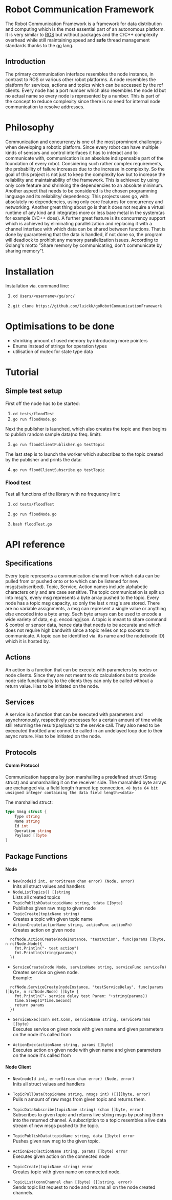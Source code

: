 # Robot Communication Framework

The Robot Communication Framework is a framework for data distribution and computing which is the most essential part of an autonomous platform. It is very similar to [ROS](https://www.ros.org/) but without packages and the C/C++ complexity overhead while still maintaining speed and **safe** thread management standards thanks to the [go](https://golang.org/) lang.

## Introduction

The primary communication interface resembles the node instance, in contrast to ROS or various other robot platforms. A node resembles the platform for services, actions and topics which can be accessed by the rcf clients.
Every node has a port number which also resembles the node Id but no actual name so every node is represented by a number. This is part of the concept to reduce complexity since there is no need for internal node communication to resolve addresses.

# Philosophy

Communication and concurrency is one of the most prominent challenges when developing a robotic platform. Since every robot can have multiple kinds of sensors and control interfaces it has to interact and to communicate with, communication is an absolute indispensable part of the foundation of every robot.
Considering such rather complex requirements, the probability of failure increases due to the increase in complexity. So the goal of this project is not just to keep the complexity low but to increase the reliability and maintainability of the framework. This is achieved by using only core feature and shrinking the dependencies to an absolute minimum. Another aspect that needs to be considered is the chosen programming language and its reliability/ dependency. This projects uses go, with absolutely no dependencies, using only core features for concurrency and networking. Another great thing about go is that it does not require a virtual runtime of any kind and integrates more or less bare metal in the system(as for example C/C++ does). A further great feature is its concurrency support which is achieved by eliminating parallelization and replacing it with a channel interface with which data can be shared between functions. That is done by guaranteeing that the data is handled, if not done so, the program will deadlock to prohibit any memory parallelization issues. According to Golang's motto "Share memory by communicating, don't communicate by sharing memory"!.

# Installation

Installation via. command line: <br>

1. `cd Users/<username>/go/src/ ` <br>

2. `git clone https://github.com/luickk/goRobotCommunicationFramework` <br>

# Optimisations to be done

- shrinking amount of used memory by introducing more pointers
- Enums instead of strings for operation types
- utilisation of mutex for state type data

# Tutorial

## Simple test setup

First off the node has to be started:

1. `cd tests/floodTest ` <br>
2. `go run floodNode.go` <br>

Next the publisher is launched, which also creates the topic and then begins to publish random sample data(no freq. limit):

3. `go run floodClientPublisher.go testTopic` <br>

The last step is to launch the worker which subscribes to the topic created by the publisher and prints the data:

4. `go run floodClientSubscribe.go testTopic` <br>

### Flood test

Test all functions of the library with no frequency limit:

1. `cd tests/floodTest ` <br>

2. `go run floodNode.go` <br>

2. `bash floodTest.go` <br>

# API reference

## Specifications

Every topic represents a communication channel from which data can be pulled from or pushed onto or to which can be listened for new msgs(subscribed). Topic, Service, Action names include alphabetic characters only and are case sensitive.
The topic communication is split up into msg's, every msg represents a byte array pushed to the topic. Every node has a topic msg capacity, so only the last x msg's are stored. There are no variable assignments, a msg can represent a single value or anything else encoded into a byte array. Such byte arrays can be used to encode a wide variety of data, e.g. encoding/json.
A topic is meant to share command & control or sensor data, hence data that needs to be accurate and which does not require high bandwith since a topic relies on tcp sockets to communicate.
A topic can be identified via. its name and the node(node ID) which it is hosted by.

## Actions

An action is a function that can be execute with parameters by nodes or node clients. Since they are not meant to do calculations but to provide node side functionality to the clients they can only be called without a return value.
Has to be initiated on the node.

## Services

A service is a function that can be executed with parameters and asynchronously, respectively processes for a certain amount of time while still returning the result(payload) to the service call. They also need to be execeuted throttled and connot be called in an undelayed loop due to their async nature.
Has to be initiated on the node.

## Protocols

#### Comm Protocol

Communication happens by json marshalling a predefined struct (Smsg struct) and unmarshalling it on the receiver side.
The marsahlled byte arrays are exchanged via. a field length framed tcp connection.
`<8 byte 64 bit unsigned integer containing the data field length><data>`

The marshalled struct:
``` go
type Smsg struct {
	Type string
	Name string
	Id int
	Operation string
	Payload []byte
}
```
## Package Functions

#### Node

- `New(nodeId int, errorStream chan error) (Node, error)` <br>
Inits all struct values and handlers
- `NodeListTopics() []string` <br>
Lists all created topics
- `TopicPublishData(topicName string, tdata []byte)` <br>
Publishes given raw msg to given node
- `TopicCreate(topicName string)` <br>
Creates a topic with given topic name
- `ActionCreate(actionName string, actionFunc actionFn)` <br>
Creates action on given node
```
  rcfNode.ActionCreate(nodeInstance, "testAction", func(params []byte, n rcfNode.Node){
    fmt.Println("- test action")
    fmt.Println(string(params))
  })
```
- `ServiceCreate(node Node, serviceName string, serviceFunc serviceFn)` <br>
Creates service on given node. <br>
Example:
```
  rcfNode.ServiceCreate(nodeInstance, "testServiceDelay", func(params []byte, n rcfNode.Node) []byte {
    fmt.Println("- service delay test Param: "+string(params))
    time.Sleep(1*time.Second)
    return params
  })
```
- `ServiceExec(conn net.Conn, serviceName string, serviceParams []byte)` <br>
Executes service on given node with given name and given parameters on the node it's called from

- `ActionExec(actionName string, params []byte)` <br>
Executes action on given node with given name and given parameters on the node it's called from

#### Node Client

- `New(nodeId int, errorStream chan error) (Node, error)` <br>
Inits all struct values and handlers

- `TopicPullData(topicName string, nmsgs int) ([][]byte, error)` <br>
Pulls n amount of raw msgs from given topic and returns them. <br>
- `TopicDataSubscribe(topicName string) (chan []byte, error)` <br>
Subscribes to given topic and returns live string msgs by pushing them into the returned channel. A subscription to a topic resembles a live data stream of new msgs pushed to the topic. <br>
- `TopicPublishData(topicName string, data []byte) error`<br>
Pushes given raw msg to the given topic. <br>
- `ActionExec(actionName string, params []byte) error` <br>
Executes given action on the connected node<br>
- `TopicCreate(topicName string) error` <br>
Creates topic with given name on connected node.<br>
- `TopicList(connChannel chan []byte) ([]string, error)`<br>
Sends topic list request to node and returns all on the node created channels.<br>
